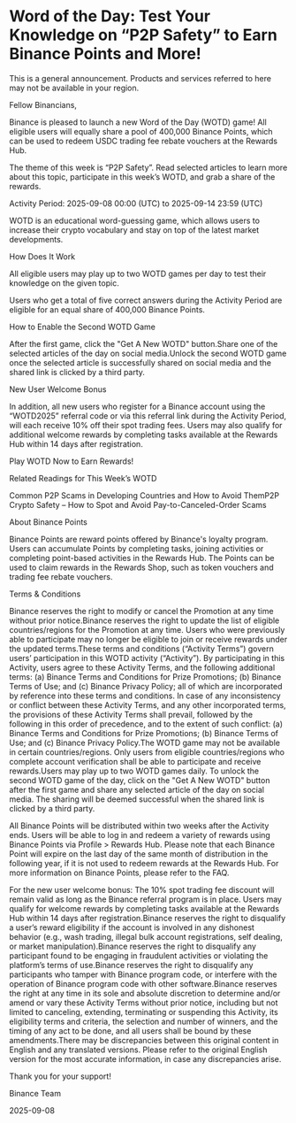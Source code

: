 # Word of the Day: Test Your Knowledge on “P2P Safety” to Earn Binance Points and More!

This is a general announcement. Products and services referred to here may not be available in your region.

Fellow Binancians,

Binance is pleased to launch a new Word of the Day (WOTD) game! All eligible users will equally share a pool of 400,000 Binance Points, which can be used to redeem USDC trading fee rebate vouchers at the Rewards Hub. 

The theme of this week is “P2P Safety”. Read selected articles to learn more about this topic, participate in this week’s WOTD, and grab a share of the rewards. 

Activity Period: 2025-09-08 00:00 (UTC) to 2025-09-14 23:59 (UTC)

WOTD is an educational word-guessing game, which allows users to increase their crypto vocabulary and stay on top of the latest market developments.

How Does It Work

All eligible users may play up to two WOTD games per day to test their knowledge on the given topic.

Users who get a total of five correct answers during the Activity Period are eligible for an equal share of 400,000 Binance Points.

How to Enable the Second WOTD Game

After the first game, click the "Get A New WOTD" button.Share one of the selected articles of the day on social media.Unlock the second WOTD game once the selected article is successfully shared on social media and the shared link is clicked by a third party.

New User Welcome Bonus

In addition, all new users who register for a Binance account using the “WOTD2025” referral code or via this referral link during the Activity Period, will each receive 10% off their spot trading fees. Users may also qualify for additional welcome rewards by completing tasks available at the Rewards Hub within 14 days after registration.

Play WOTD Now to Earn Rewards!

Related Readings for This Week’s WOTD

Common P2P Scams in Developing Countries and How to Avoid ThemP2P Crypto Safety – How to Spot and Avoid Pay-to-Canceled-Order Scams

About Binance Points

Binance Points are reward points offered by Binance's loyalty program. Users can accumulate Points by completing tasks, joining activities or completing point-based activities in the Rewards Hub. The Points can be used to claim rewards in the Rewards Shop, such as token vouchers and trading fee rebate vouchers.

Terms & Conditions

Binance reserves the right to modify or cancel the Promotion at any time without prior notice.Binance reserves the right to update the list of eligible countries/regions for the Promotion at any time. Users who were previously able to participate may no longer be eligible to join or receive rewards under the updated terms.These terms and conditions (“Activity Terms”) govern users’ participation in this WOTD activity (“Activity”). By participating in this Activity, users agree to these Activity Terms, and the following additional terms: (a) Binance Terms and Conditions for Prize Promotions; (b) Binance Terms of Use; and (c) Binance Privacy Policy; all of which are incorporated by reference into these terms and conditions. In case of any inconsistency or conflict between these Activity Terms, and any other incorporated terms, the provisions of these Activity Terms shall prevail, followed by the following in this order of precedence, and to the extent of such conflict: (a) Binance Terms and Conditions for Prize Promotions; (b) Binance Terms of Use; and (c) Binance Privacy Policy.The WOTD game may not be available in certain countries/regions. Only users from eligible countries/regions who complete account verification shall be able to participate and receive rewards.Users may play up to two WOTD games daily. To unlock the second WOTD game of the day, click on the "Get A New WOTD" button after the first game and share any selected article of the day on social media. The sharing will be deemed successful when the shared link is clicked by a third party.

All Binance Points will be distributed within two weeks after the Activity ends. Users will be able to log in and redeem a variety of rewards using Binance Points via Profile > Rewards Hub. Please note that each Binance Point will expire on the last day of the same month of distribution in the following year, if it is not used to redeem rewards at the Rewards Hub. For more information on Binance Points, please refer to the FAQ. 

For the new user welcome bonus: The 10% spot trading fee discount will remain valid as long as the Binance referral program is in place. Users may qualify for welcome rewards by completing tasks available at the Rewards Hub within 14 days after registration.Binance reserves the right to disqualify a user’s reward eligibility if the account is involved in any dishonest behavior (e.g., wash trading, illegal bulk account registrations, self dealing, or market manipulation).Binance reserves the right to disqualify any participant found to be engaging in fraudulent activities or violating the platform’s terms of use.Binance reserves the right to disqualify any participants who tamper with Binance program code, or interfere with the operation of Binance program code with other software.Binance reserves the right at any time in its sole and absolute discretion to determine and/or amend or vary these Activity Terms without prior notice, including but not limited to canceling, extending, terminating or suspending this Activity, its eligibility terms and criteria, the selection and number of winners, and the timing of any act to be done, and all users shall be bound by these amendments.There may be discrepancies between this original content in English and any translated versions. Please refer to the original English version for the most accurate information, in case any discrepancies arise.

Thank you for your support!

Binance Team

2025-09-08